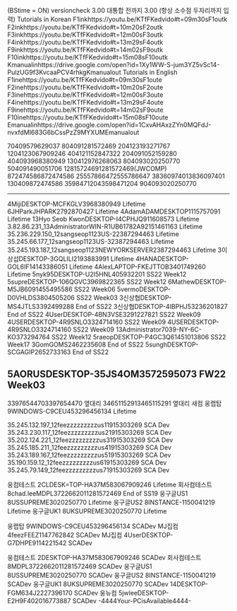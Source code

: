 (BStime = ON)
versioncheck 3.00 대통합 전까지 3.00  (항상 소수점 두자리까지 입력) 
Tutorials in Korean
F1inkhttps://youtu.be/KTfFKedvido#t=09m30sF1outk F2inkhttps://youtu.be/KTfFKedvido#t=10m20sF2outk F3inkhttps://youtu.be/KTfFKedvido#t=12m00sF3outk F4inkhttps://youtu.be/KTfFKedvido#t=13m29sF4outk F9inkhttps://youtu.be/KTfFKedvido#t=14m02sF9outk F10inkhttps://youtu.be/KTfFKedvido#t=15m08sF10outk Kmanualinhttps://drive.google.com/open?id=1Xy1WW-S-jum3YZ5vSc14-PulzUG9f3KvcaaPCV4rhkgKmanualout
Tutorials in English
F1inehttps://youtu.be/KTfFKedvido#t=09m30sF1oute F2inehttps://youtu.be/KTfFKedvido#t=10m20sF2oute F3inehttps://youtu.be/KTfFKedvido#t=12m00sF3oute F4inehttps://youtu.be/KTfFKedvido#t=13m29sF4oute F9inehttps://youtu.be/KTfFKedvido#t=14m02sF9oute F10inehttps://youtu.be/KTfFKedvido#t=15m08sF10oute Emanualinhttps://drive.google.com/open?id=1CxvAHAxzZYn0MQFdJ-nvxfdMI683G6bCssPzZ9MYXUMEmanualout

70409579629037 804091281572469 204123193271767 1204123067909246 404121152847322 204091052159280 404093968380949 130412976268063 
804093020250770 504091490051706
12815724691281572469(JWCOMP)  872474586872474586  25557866472555786647 38360974013836097401 130409872474586 35984712043598471204
904093020250770 


----------------------------------
4MijiDESKTOP-MCFKGLV3968380949 Lifetime
6JHParkJHPARK2792870427 Lifetime
4AdamADAMDESKTOP1115757091 Lifetime
13Hyo Seob KwonDESKTOP-I4CPHJQ911608573 Lifetime
3.82.86.231_13AdministratorWIN-R1UB61782A92151461163 Lifetime
35.236.229.150_12sangseop1123US-22387294463 Lifetime
35.245.66.177_12sangseop1123US-32387294463 Lifetime
35.245.193.187_12sangseop1123NEWYORKSERVER2387294463 Lifetime
3이상섭DESKTOP-3GQLILI2193883991 Lifetime
4HANADESKTOP-GOL6IF14143386051 Lifetime
4AlexLAPTOP-FKEJTTOB3401749260 Lifetime
5nyk95DESKTOP-U2I5HNL405932201 SS22 Week12
5supreDESKTOP-106QGVC3969822365 SS22 Week12
6MathewDESKTOP-M5JB6091455495586 SS22 Week06
5vermoDESKTOP-D0VHLDS3804505206 SS22 Week03
3신상협DESKTOP-MS4JTLS3392499288 End of SS22
3신상협DESKTOP-4IBPHJ53236201827 End of SS22
4UserDESKTOP-4BN3VSE3291227821 SS22 Week09
4USERDESKTOP-4R9SNLO3324714160 SS22 Week09
4USERDESKTOP-4R9SNLO3324714160 SS22 Week09
13Administrator7039-NY-6C-KO373294764 SS22 Week12
5raeopDESKTOP-P4GC3Q61451013806 SS22 Week17
3GomGOMS2462235608 End of SS22
5sunghDESKTOP-SCGAGIP2652733163 End of SS22

5AORUSDESKTOP-35JS4OM3572595073 FW22 Week03
----------------------------------




33976544703397654470 옆대리 34651152913465115291 옆대리 새컴 웅랩탑 9WINDOWS-C9CEU453296456134 Lifetime

35.245.132.197_12feezzzzzzzzzus11915303269 SCA Dev 35.243.230.117_12feezzzzzzzzzus21915303269 SCA Dev 35.202.124.221_12feezzzzzzzzzus31915303269 SCA Dev 35.245.185.211_12feezzzzzzzzzus41915303269 SCA Dev 35.243.189.167_12feezzzzzzzzzus51915303269 SCA Dev 35.190.159.12_12feezzzzzzzzzus61915303269 SCA Dev 35.245.79.149_12feezzzzzzzzzus71915303269 SCA Dev

웅컴테스트 2CLDESK=TOP-HA37M583067909246 Lifetime 회사컴테스트 8chad.leeMDPL3722662011281572469 End of SS19 웅구글US1 8USSUPREME3020250770 Lifetime 웅구글US2 8INSTANCE-1150041219 Lifetime 웅구글UK1 8UKSUPREME3020250770 Lifetime


웅랩탑 9WINDOWS-C9CEU453296456134 SCADev
MJ집컴 4feezFEEZ1147762842 SCADev
MJ집컴 4UserDESKTOP-G7DHPE9114221542 SCADev

웅컴테스트 2DESKTOP-HA37M583067909246 SCADev
회사컴테스트 8MDPL3722662011281572469 SCADev
웅구글US1 8USSUPREME3020250770 SCADev
웅구글US2 8INSTANCE-1150041219 SCADev
웅구글UK1 8UKSUPREME3020250770 SCADev
14DESKTOP-FGM634J2227396170 SCADev
웅뉴컴 5jwleeDESKTOP-E2H9F402016773887 SCADev
-4444Your-PCisAvailable4444-
